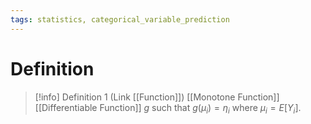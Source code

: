 ```yaml
---
tags: statistics, categorical_variable_prediction
---
```


# Definition

> [!info] Definition 1 (Link [[Function]])
> [[Monotone Function]] [[Differentiable Function]] $g$ such that $g(\mu_i) = \eta_i$ where $\mu_i = E[Y_i]$.